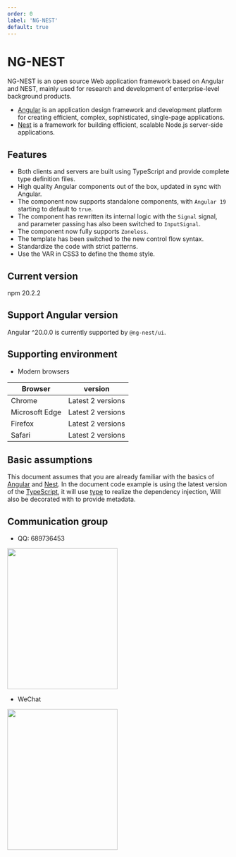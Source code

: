 ```yaml
---
order: 0
label: 'NG-NEST'
default: true
---
```


# NG-NEST

NG-NEST is an open source Web application framework based on Angular and NEST, mainly used for research and development of enterprise-level background products.

- [Angular](https://angular.dev/overview) is an application design framework and development platform for creating efficient, complex, sophisticated, single-page applications.
- [Nest](https://docs.nestjs.com/) is a framework for building efficient, scalable Node.js server-side applications.

## Features

- Both clients and servers are built using TypeScript and provide complete type definition files.
- High quality Angular components out of the box, updated in sync with Angular.
- The component now supports standalone components, with `Angular 19` starting to default to `true`.
- The component has rewritten its internal logic with the `Signal` signal, and parameter passing has also been switched to `InputSignal`.
- The component now fully supports `Zoneless`.
- The template has been switched to the new control flow syntax.
- Standardize the code with strict patterns.
- Use the VAR in CSS3 to define the theme style.

## Current version

npm 20.2.2

## Support Angular version

Angular ^20.0.0 is currently supported by `@ng-nest/ui`.

## Supporting environment

- Modern browsers

| Browser        | version           |
| -------------- | ----------------- |
| Chrome         | Latest 2 versions |
| Microsoft Edge | Latest 2 versions |
| Firefox        | Latest 2 versions |
| Safari         | Latest 2 versions |

## Basic assumptions

This document assumes that you are already familiar with the basics of [Angular](https://angular.dev/overview) and [Nest](https://docs.nestjs.com/). In the document code example is using the latest version of the [TypeScript](https://www.typescriptlang.org/), it will use [type](https://www.typescriptlang.org/docs/handbook/classes.html) to realize the dependency injection, Will also be decorated with [](https://www.typescriptlang.org/docs/handbook/decorators.html) to provide metadata.

## Communication group

- QQ: 689736453

<img src="/img/tim.jpg" width="250" height="320" />

- WeChat

<img src="/img/weixin.jpg" width="250" height="320" />
